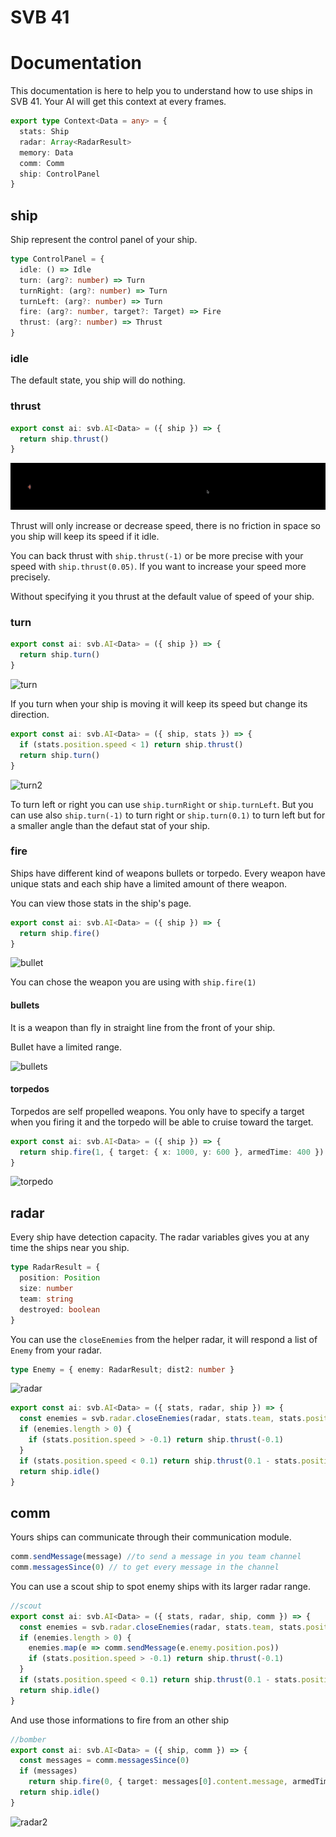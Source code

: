 # SVB 41

# Documentation

This documentation is here to help you to understand how to use ships in SVB 41.
Your AI will get this context at every frames.

```typescript
export type Context<Data = any> = {
  stats: Ship
  radar: Array<RadarResult>
  memory: Data
  comm: Comm
  ship: ControlPanel
}
```

## ship

Ship represent the control panel of your ship.

```typescript
type ControlPanel = {
  idle: () => Idle
  turn: (arg?: number) => Turn
  turnRight: (arg?: number) => Turn
  turnLeft: (arg?: number) => Turn
  fire: (arg?: number, target?: Target) => Fire
  thrust: (arg?: number) => Thrust
}
```

### idle

The default state, you ship will do nothing.

### thrust

```typescript
export const ai: svb.AI<Data> = ({ ship }) => {
  return ship.thrust()
}
```

![Thrust](img/thrust.gif)

Thrust will only increase or decrease speed, there is no friction in space so you ship will keep its speed if it idle.

You can back thrust with `ship.thrust(-1)` or be more precise with your speed with `ship.thrust(0.05)`. If you want to increase your speed more precisely.

Without specifying it you thrust at the default value of speed of your ship.

### turn

```typescript
export const ai: svb.AI<Data> = ({ ship }) => {
  return ship.turn()
}
```

![turn](/img/turn.gif)

If you turn when your ship is moving it will keep its speed but change its direction.

```typescript
export const ai: svb.AI<Data> = ({ ship, stats }) => {
  if (stats.position.speed < 1) return ship.thrust()
  return ship.turn()
}
```

![turn2](/img/turn2.gif)

To turn left or right you can use `ship.turnRight` or `ship.turnLeft`.
But you can use also `ship.turn(-1)` to turn right or `ship.turn(0.1)` to turn left but for a smaller angle than the defaut stat of your ship.

### fire

Ships have different kind of weapons bullets or torpedo. Every weapon have unique stats and each ship have a limited amount of there weapon.

You can view those stats in the ship's page.

```typescript
export const ai: svb.AI<Data> = ({ ship }) => {
  return ship.fire()
}
```

![bullet](/img/bullet.gif)

You can chose the weapon you are using with `ship.fire(1)`

#### bullets

It is a weapon than fly in straight line from the front of your ship.

Bullet have a limited range.

![bullets](/img/bullets.gif)

#### torpedos

Torpedos are self propelled weapons. You only have to specify a target when you firing it and the torpedo will be able to cruise toward the target.

```typescript
export const ai: svb.AI<Data> = ({ ship }) => {
  return ship.fire(1, { target: { x: 1000, y: 600 }, armedTime: 400 })
}
```

![torpedo](/img/torpedo.gif)

## radar

Every ship have detection capacity. The radar variables gives you at any time the ships near you ship.

```typescript
type RadarResult = {
  position: Position
  size: number
  team: string
  destroyed: boolean
}
```

You can use the `closeEnemies` from the helper radar, it will respond a list of `Enemy` from your radar.

```typescript
type Enemy = { enemy: RadarResult; dist2: number }
```

![radar](/img/radar.gif)

```typescript
export const ai: svb.AI<Data> = ({ stats, radar, ship }) => {
  const enemies = svb.radar.closeEnemies(radar, stats.team, stats.position)
  if (enemies.length > 0) {
    if (stats.position.speed > -0.1) return ship.thrust(-0.1)
  }
  if (stats.position.speed < 0.1) return ship.thrust(0.1 - stats.position.speed)
  return ship.idle()
}
```

## comm

Yours ships can communicate through their communication module.

```typescript
comm.sendMessage(message) //to send a message in you team channel
comm.messagesSince(0) // to get every message in the channel
```

You can use a scout ship to spot enemy ships with its larger radar range.

```typescript
//scout
export const ai: svb.AI<Data> = ({ stats, radar, ship, comm }) => {
  const enemies = svb.radar.closeEnemies(radar, stats.team, stats.position)
  if (enemies.length > 0) {
    enemies.map(e => comm.sendMessage(e.enemy.position.pos))
    if (stats.position.speed > -0.1) return ship.thrust(-0.1)
  }
  if (stats.position.speed < 0.1) return ship.thrust(0.1 - stats.position.speed)
  return ship.idle()
}
```

And use those informations to fire from an other ship

```typescript
//bomber
export const ai: svb.AI<Data> = ({ ship, comm }) => {
  const messages = comm.messagesSince(0)
  if (messages)
    return ship.fire(0, { target: messages[0].content.message, armedTime: 400 })
  return ship.idle()
}
```

![radar2](/img/radar2.gif)

